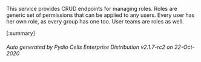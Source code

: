 






This service provides CRUD endpoints for managing roles. Roles are generic set of permissions that can be applied to any users. Every user has her own role, as every group has one too. User teams are roles as well.

[:summary]

###### Auto generated by Pydio Cells Enterprise Distribution v2.1.7-rc2 on 22-Oct-2020
